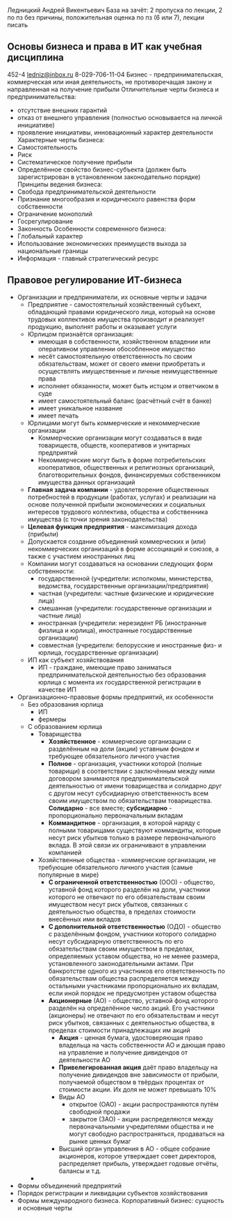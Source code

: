 Ледницкий Андрей Викентьевич
База на зачёт: 2 пропуска по лекции, 2 по пз без причины, положительная оценка по пз (6 или 7), лекции писать
## Основы бизнеса и права в ИТ как учебная дисциплина
452-4 ledniz@inbox.ru 8-029-706-11-04
Бизнес - предпринимательская, коммерческая или иная деятельность, не противоречащая закону и направленная на получение прибыли
Отличительные черты бизнеса и предпринимательства:
- отсутствие внешних гарантий
- отказ от внешнего управления (полностью основывается на личной инициативе)
- проявление инициативы, инновационный характер деятельности
Характерные черты бизнеса:
- Самостоятельность
- Риск
- Систематическое получение прибыли
- Определённое свойство бизнес-субъекта (должен быть зарегистрирован в установленном законодательно порядке)
Принципы ведения бизнеса:
- Свобода предпринимательской деятельности
- Признание многообразия и юридического равенства форм собственности
- Ограничение монополий
- Госрегулирование
- Законность
Особенности современного бизнеса:
- Глобальный характер
- Использование экономических преимуществ выхода за национальные границы
- Информация - главный стратегический ресурс

## Правовое регулирование ИТ-бизнеса
-  Организации и предприниматели, их основные черты и задачи
	- Предприятие - самостоятельный хозяйственный субъект, обладающий правами юридического лица, который на основе трудовых коллективов имущества производит и реализует продукцию, выполнят работы и оказывает услуги
	- Юрлицом признаётся организация:
		- имеющая в собственности, хозяйственном владении или оперативном управлении обособленное имущество
		- несёт самостоятельную ответственность по своим обязательствам, может от своего имени приобретать и осуществлять имущественные и личные неимущественные права
		- исполняет обязанности, может быть истцом и ответчиком в суде
		- имеет самостоятельный баланс (расчётный счёт в банке)
		- имеет уникальное название
		- имеет печать
	- Юрлицами могут быть коммерческие и некоммерческие организации
		- Коммерческие организации могут создаваться в виде товариществ, обществ, кооперативов и унитарных предприятий
		- Некоммерческие могут быть в форме потребительских кооперативов, общественных и религиозных организаций, благотворительных фондов, финансируемых собственником имущества данных организаций
	- **Главная задача компании** - удовлетворение общественных потребностей в продукции (работах, услугах) и реализации на основе полученной прибыли экономических и социальных интересов трудового коллектива, общества и собственника имущества (с точки  зрения законодательства)
	- **Целевая функция предприятия** - максимизация дохода (прибыли)
	- Допускается создание объединений коммерческих и (или) некоммерческих организаций в форме ассоциаций и союзов, а также с участием иностранных лиц
	- Компании могут создаваться на основании следующих форм собственности:
		- государственной (учредители: исполкомы, министерства, ведомства, государственные организации/предприятия)
		- частная (учредители: частные физические и юридические лица)
		- смешанная (учредители: государственные организации и частные лица)
		- иностранная (учредители: нерезидент РБ (иностранные физлица и юрлица), иностранные государственные организации)
		- совместная (учредители: белорусские и иностранные физ- и юрлица, государственные организации)
	- ИП как субъект хозяйствования
		- ИП - граждане, имеющие право заниматься предпринимательской деятельностью без образования юрлица с момента их государственной регистрации в качестве ИП
- Организационно-правовые формы предприятий, их особенности
	- Без образования юрлица
		- ИП
		- фермеры
	- С образованием юрлица
		- Товарищества
			- **Хозяйственное** - коммерческие организации с разделённым на доли (акции) уставным фондом и требующее обязательного личного участия
			- **Полное** - организация, участники которой (полные товарищи) в соответствии с заключённым между ними договором занимаются предпринимательской деятельностью от имени товарищества и солидарно друг с другом несут субсидиарную ответственность всем своим имуществом по обязательствам товарищества. **Солидарно** - все вместе; **субсидиарно** - пропорционально первоначальным вкладам
			- **Коммандитное** - организация, в которой наряду с полными товарищами существуют коммандиты, которые несут риск убытков только в размере первоначального вклада. В этой связи их ограничивают в управлении компанией
		- Хозяйственные общества - коммерческие организации, не требующие обязательного личного участия (самые популярные в мире)
			- **С ограниченной ответственностью** (ООО) - общество, уставной фонд которого разделён на доли, участники которого не отвечают по его обязательствам своим имуществом  несут риск убытков, связанных с деятельностью общества, в пределах стоимости внесённых ими вкладов
			- **С дополнительной ответственностью** (ОДО) - общество с разделённым фондом, участники которого солидарно несут субсидиарную ответственность по его обязательствам своим имуществом в пределах, определяемых уставом общества, но не менее размера, установленного законодательными актами. При банкротстве одного из участников его ответственность по обязательствам общества распределяется между остальными участниками пропорционально их вкладам, если иной порядок не предусмотрен уставом общества
			- **Акционерные** (АО) - общество, уставной фонд которого разделён на определённое число акций. Его участники (акционеры) не отвечают по его обязательствам и несут риск убытков, связанных с деятельностью общества, в пределах стоимости принадлежащих им акций
				- **Акция** - ценная бумага, удостоверяющая право владельца на часть собственности АО и дающая право на управление и получение дивидендов от деятельности АО
				- **Привелегированная акция** даёт право владельцу на получение дивидендов вне зависимости от прибыли, получаемой обществом в твёрдых процентах от стоимости акции. Их доля не может превышать 10%
				- Виды АО
					- открытое (ОАО) - акции распространяются путём свободной продажи
					- закрытое (ЗАО) - акции распределяются между первоначальными учредителями общества и не могут свободно распространяться, продаваться на рынке ценных бумаг
				- Высший орган управления в АО - общее собрание акционеров, которое утверждает совет директоров, распределяет прибыль, утверждает годовые отчёты, балансы и т.д.
		- 
- Формы объединений предприятий
- Порядок регистрации и ликвидации субъектов хозяйствования
- Формы международного бизнеса. Корпоративный бизнес: сущность и основные черты
